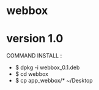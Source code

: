 # webbox
# version 1.0

COMMAND INSTALL :
- $ dpkg -i webbox_0.1.deb
- $ cd webbox
- $ cp app_webbox/* ~/Desktop

